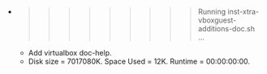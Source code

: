 * >>>>>>>>> Running inst-xtra-vboxguest-additions-doc.sh ...
  * Add virtualbox doc-help.
  * Disk size = 7017080K. Space Used = 12K. Runtime = 00:00:00:00.
